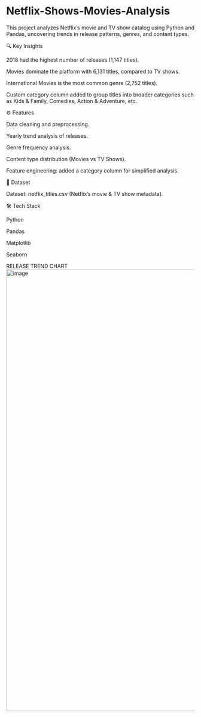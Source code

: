 # Netflix-Shows-Movies-Analysis

This project analyzes Netflix’s movie and TV show catalog using Python and Pandas, uncovering trends in release patterns, genres, and content types.

🔍 Key Insights

2018 had the highest number of releases (1,147 titles).

Movies dominate the platform with 6,131 titles, compared to TV shows.

International Movies is the most common genre (2,752 titles).

Custom category column added to group titles into broader categories such as Kids & Family, Comedies, Action & Adventure, etc.

⚙️ Features

Data cleaning and preprocessing.

Yearly trend analysis of releases.

Genre frequency analysis.

Content type distribution (Movies vs TV Shows).

Feature engineering: added a category column for simplified analysis.

📂 Dataset

Dataset: netflix_titles.csv (Netflix’s movie & TV show metadata).

🛠 Tech Stack

Python

Pandas

Matplotlib

Seaborn 

RELEASE TREND CHART
<img width="1980" height="1180" alt="image" src="https://github.com/user-attachments/assets/86882c5e-6738-4754-9055-95604b5545d6" />



